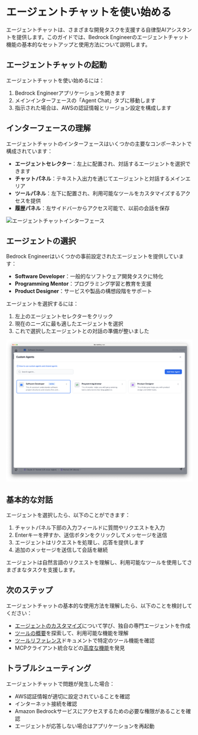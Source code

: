 # エージェントチャットを使い始める

エージェントチャットは、さまざまな開発タスクを支援する自律型AIアシスタントを提供します。このガイドでは、Bedrock Engineerのエージェントチャット機能の基本的なセットアップと使用方法について説明します。

## エージェントチャットの起動

エージェントチャットを使い始めるには：

1. Bedrock Engineerアプリケーションを開きます
2. メインインターフェースの「Agent Chat」タブに移動します
3. 指示された場合は、AWSの認証情報とリージョン設定を構成します

## インターフェースの理解

エージェントチャットのインターフェースはいくつかの主要なコンポーネントで構成されています：

- **エージェントセレクター**：左上に配置され、対話するエージェントを選択できます
- **チャットパネル**：テキスト入出力を通じてエージェントと対話するメインエリア
- **ツールパネル**：左下に配置され、利用可能なツールをカスタマイズするアクセスを提供
- **履歴パネル**：左サイドバーからアクセス可能で、以前の会話を保存

![エージェントチャットインターフェース](../../assets/agent-chat-diagram.png)

## エージェントの選択

Bedrock Engineerはいくつかの事前設定されたエージェントを提供しています：

- **Software Developer**：一般的なソフトウェア開発タスクに特化
- **Programming Mentor**：プログラミング学習と教育を支援
- **Product Designer**：サービスや製品の構想段階をサポート

エージェントを選択するには：

1. 左上のエージェントセレクターをクリック
2. 現在のニーズに最も適したエージェントを選択
3. これで選択したエージェントとの対話の準備が整いました

![エージェントの選択](../../assets/select-agents.png)

## 基本的な対話

エージェントを選択したら、以下のことができます：

1. チャットパネル下部の入力フィールドに質問やリクエストを入力
2. Enterキーを押すか、送信ボタンをクリックしてメッセージを送信
3. エージェントはリクエストを処理し、応答を提供します
4. 追加のメッセージを送信して会話を継続

エージェントは自然言語のリクエストを理解し、利用可能なツールを使用してさまざまなタスクを支援します。

## 次のステップ

エージェントチャットの基本的な使用方法を理解したら、以下のことを検討してください：

- [エージェントのカスタマイズ](./agent-customization-ja.md)について学び、独自の専門エージェントを作成
- [ツールの概要](./tools-overview-ja.md)を探索して、利用可能な機能を理解
- [ツールリファレンス](./tools/)ドキュメントで特定のツール機能を確認
- MCPクライアント統合などの[高度な機能](./advanced-features/)を発見

## トラブルシューティング

エージェントチャットで問題が発生した場合：

- AWS認証情報が適切に設定されていることを確認
- インターネット接続を確認
- Amazon Bedrockサービスにアクセスするための必要な権限があることを確認
- エージェントが応答しない場合はアプリケーションを再起動